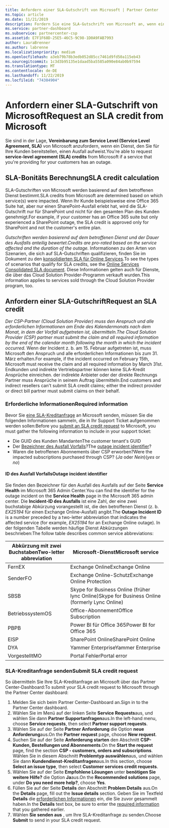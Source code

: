 ```yaml
---
title: Anfordern einer SLA-Gutschrift von Microsoft | Partner Center
ms.topic: article
ms.date: 11/21/2019
description: Fordern Sie eine SLA-Gutschrift von Microsoft an, wenn ein Dienstausfall auftritt.
ms.service: partner-dashboard
ms.subservice: partnercenter-csp
ms.assetid: E7F1F68D-25E5-46C5-9C98-1D0A9FAB7993
author: LauraBrenner
ms.author: labrenne
ms.localizationpriority: medium
ms.openlocfilehash: a3eb79b78b3edb052d85cc7461d9fd50a115eb43
ms.sourcegitcommit: 1c3d3b95135e1daad5ba5585a090e84ab0b97594
ms.translationtype: MT
ms.contentlocale: de-DE
ms.lasthandoff: 11/22/2019
ms.locfileid: "74384904"
---
```

# <a name="request-an-sla-credit-from-microsoft"></a><span data-ttu-id="66664-103">Anfordern einer SLA-Gutschrift von Microsoft</span><span class="sxs-lookup"><span data-stu-id="66664-103">Request an SLA credit from Microsoft</span></span> 

<span data-ttu-id="66664-104">Sie sind in der Lage, **Vereinbarung zum Service Level (Service Level Agreement, SLA)** von Microsoft anzufordern, wenn ein Dienst, den Sie für Ihre Kunden bereitstellen, einen Ausfall aufweist.</span><span class="sxs-lookup"><span data-stu-id="66664-104">You're able to request **service-level agreement (SLA) credits** from Microsoft if a service that you're providing for your customers has an outage.</span></span>

## <a name="sla-credit-calculation"></a><span data-ttu-id="66664-105">SLA-Bonitäts Berechnung</span><span class="sxs-lookup"><span data-stu-id="66664-105">SLA credit calculation</span></span>

<span data-ttu-id="66664-106">SLA-Gutschriften von Microsoft werden basierend auf dem betroffenen Dienst bestimmt.</span><span class="sxs-lookup"><span data-stu-id="66664-106">SLA credits from Microsoft are determined based on which service(s) were impacted.</span></span> <span data-ttu-id="66664-107">Wenn Ihr Kunde beispielsweise eine Office 365 Suite hat, aber nur einen SharePoint-Ausfall erlebt hat, wird die SLA-Gutschrift nur für SharePoint und nicht für den gesamten Plan des Kunden genehmigt.</span><span class="sxs-lookup"><span data-stu-id="66664-107">For example, if your customer has an Office 365 suite but only experienced a SharePoint outage, the SLA credit is approved only for SharePoint and not the customer's entire plan.</span></span>

<span data-ttu-id="66664-108">*Gutschriften werden basierend auf dem betroffenen Dienst und der Dauer des Ausfalls anteilig bewertet.*</span><span class="sxs-lookup"><span data-stu-id="66664-108">*Credits are pro-rated based on the service affected and the duration of the outage.*</span></span> <span data-ttu-id="66664-109">Informationen zu den Arten von Szenarien, die sich auf SLA-Gutschriften qualifizieren, finden Sie im Dokument zu den [konsolidierten SLA für Online Services](http://www.microsoftvolumelicensing.com/DocumentSearch.aspx?Mode=3&DocumentTypeId=37).</span><span class="sxs-lookup"><span data-stu-id="66664-109">To see the types of scenarios that qualify for SLA credits, see the [Online Services Consolidated SLA document](http://www.microsoftvolumelicensing.com/DocumentSearch.aspx?Mode=3&DocumentTypeId=37).</span></span> <span data-ttu-id="66664-110">Diese Informationen gelten auch für Dienste, die über das Cloud Solution Provider-Programm verkauft wurden.</span><span class="sxs-lookup"><span data-stu-id="66664-110">This information applies to services sold through the Cloud Solution Provider program, too.</span></span>

## <a name="request-an-sla-credit"></a><span data-ttu-id="66664-111">Anfordern einer SLA-Gutschrift</span><span class="sxs-lookup"><span data-stu-id="66664-111">Request an SLA credit</span></span>

<span data-ttu-id="66664-112">*Der CSP-Partner (Cloud Solution Provider) muss den Anspruch und alle erforderlichen Informationen am Ende des Kalendermonats nach dem Monat, in dem der Vorfall aufgetreten ist, übermitteln.*</span><span class="sxs-lookup"><span data-stu-id="66664-112">*The Cloud Solution Provider (CSP) partner must submit the claim and all required information by the end of the calendar month following the month in which the incident occurred.*</span></span> <span data-ttu-id="66664-113">Wenn der Incident z. b. am 15. Februar aufgetreten ist, muss Microsoft den Anspruch und alle erforderlichen Informationen bis zum 31. März erhalten.</span><span class="sxs-lookup"><span data-stu-id="66664-113">For example, if the incident occurred on February 15th, Microsoft must receive the claim and all required information by March 31st.</span></span> <span data-ttu-id="66664-114">Endkunden und indirekte Vertriebspartner können keine SLA-Kredit Ansprüche einreichen. der indirekte Anbieter oder der direkte Rechnungs Partner muss Ansprüche in seinem Auftrag übermitteln.</span><span class="sxs-lookup"><span data-stu-id="66664-114">End customers and indirect resellers can't submit SLA credit claims; either the indirect provider or direct bill partner must submit claims on their behalf.</span></span>

### <a name="required-information"></a><span data-ttu-id="66664-115">Erforderliche Informationen</span><span class="sxs-lookup"><span data-stu-id="66664-115">Required information</span></span>

<span data-ttu-id="66664-116">Bevor Sie [eine SLA-Kreditanfrage](#submit-sla-credit-request) an Microsoft senden, müssen Sie die folgenden Informationen sammeln, die in Ihr Support Ticket aufgenommen werden sollen:</span><span class="sxs-lookup"><span data-stu-id="66664-116">Before you [submit an SLA credit request](#submit-sla-credit-request) to Microsoft, you must gather the following information to include in your support ticket:</span></span>

- <span data-ttu-id="66664-117">Die GUID des Kunden Mandanten</span><span class="sxs-lookup"><span data-stu-id="66664-117">The customer tenant's GUID</span></span>
- <span data-ttu-id="66664-118">Der [Bezeichner des Ausfall Vorfalls](#outage-incident-identifier)?</span><span class="sxs-lookup"><span data-stu-id="66664-118">The [outage incident identifier](#outage-incident-identifier)?</span></span>
- <span data-ttu-id="66664-119">Waren die betroffenen Abonnements über CSP erworben?</span><span class="sxs-lookup"><span data-stu-id="66664-119">Were the impacted subscriptions purchased through CSP?</span></span> <span data-ttu-id="66664-120">(*Ja* oder *Nein*)</span><span class="sxs-lookup"><span data-stu-id="66664-120">(*yes* or *no*)</span></span>

#### <a name="outage-incident-identifier"></a><span data-ttu-id="66664-121">ID des Ausfall Vorfalls</span><span class="sxs-lookup"><span data-stu-id="66664-121">Outage incident identifier</span></span>

<span data-ttu-id="66664-122">Sie finden den Bezeichner für den Ausfall des Ausfalls auf der Seite **Service Health** im Microsoft 365 Admin Center.</span><span class="sxs-lookup"><span data-stu-id="66664-122">You can find the identifier for the outage incident on the **Service Health** page in the Microsoft 365 admin center.</span></span> <span data-ttu-id="66664-123">Die **Incident-ID des Ausfalls** ist eine Zahl, der eine zwei buchstabige Abkürzung vorangestellt ist, die den betroffenen Dienst (z. b. *EX25194* für einen Exchange Online-Ausfall) angibt.</span><span class="sxs-lookup"><span data-stu-id="66664-123">The **Outage Incident ID** is a number preceded by a two-letter abbreviation that indicates the affected service (for example, *EX25194* for an Exchange Online outage).</span></span> <span data-ttu-id="66664-124">In der folgenden Tabelle werden häufige Dienst Abkürzungen beschrieben:</span><span class="sxs-lookup"><span data-stu-id="66664-124">The follow table describes common service abbreviations:</span></span>

| <span data-ttu-id="66664-125">Abkürzung mit zwei Buchstaben</span><span class="sxs-lookup"><span data-stu-id="66664-125">Two-letter abbreviation</span></span> | <span data-ttu-id="66664-126">Microsoft-Dienst</span><span class="sxs-lookup"><span data-stu-id="66664-126">Microsoft service</span></span> |
| ----------------------- | ----------------- |
| <span data-ttu-id="66664-127">Fern</span><span class="sxs-lookup"><span data-stu-id="66664-127">EX</span></span> | <span data-ttu-id="66664-128">Exchange Online</span><span class="sxs-lookup"><span data-stu-id="66664-128">Exchange Online</span></span> |
| <span data-ttu-id="66664-129">Sender</span><span class="sxs-lookup"><span data-stu-id="66664-129">FO</span></span> | <span data-ttu-id="66664-130">Exchange Online-Schutz</span><span class="sxs-lookup"><span data-stu-id="66664-130">Exchange Online Protection</span></span> |
| <span data-ttu-id="66664-131">SB</span><span class="sxs-lookup"><span data-stu-id="66664-131">SB</span></span> | <span data-ttu-id="66664-132">Skype for Business Online (früher lync Online)</span><span class="sxs-lookup"><span data-stu-id="66664-132">Skype for Business Online (formerly Lync Online)</span></span> |
| <span data-ttu-id="66664-133">Betriebssystem</span><span class="sxs-lookup"><span data-stu-id="66664-133">OS</span></span> | <span data-ttu-id="66664-134">Office-Abonnement</span><span class="sxs-lookup"><span data-stu-id="66664-134">Office Subscription</span></span> |
| <span data-ttu-id="66664-135">PB</span><span class="sxs-lookup"><span data-stu-id="66664-135">PB</span></span> | <span data-ttu-id="66664-136">Power BI für Office 365</span><span class="sxs-lookup"><span data-stu-id="66664-136">Power BI for Office 365</span></span> |
| <span data-ttu-id="66664-137">El</span><span class="sxs-lookup"><span data-stu-id="66664-137">SP</span></span> | <span data-ttu-id="66664-138">SharePoint Online</span><span class="sxs-lookup"><span data-stu-id="66664-138">SharePoint Online</span></span> |
| <span data-ttu-id="66664-139">D</span><span class="sxs-lookup"><span data-stu-id="66664-139">YA</span></span> | <span data-ttu-id="66664-140">Yammer Enterprise</span><span class="sxs-lookup"><span data-stu-id="66664-140">Yammer Enterprise</span></span> |
| <span data-ttu-id="66664-141">Vorgestellt</span><span class="sxs-lookup"><span data-stu-id="66664-141">MO</span></span> | <span data-ttu-id="66664-142">Portal Fehler</span><span class="sxs-lookup"><span data-stu-id="66664-142">Portal error</span></span> |

### <a name="submit-sla-credit-request"></a><span data-ttu-id="66664-143">SLA-Kreditanfrage senden</span><span class="sxs-lookup"><span data-stu-id="66664-143">Submit SLA credit request</span></span>

<span data-ttu-id="66664-144">So übermitteln Sie Ihre SLA-Kreditanfrage an Microsoft über das Partner Center-Dashboard:</span><span class="sxs-lookup"><span data-stu-id="66664-144">To submit your SLA credit request to Microsoft through the Partner Center dashboard:</span></span>

1. <span data-ttu-id="66664-145">Melden Sie sich beim Partner Center-Dashboard an.</span><span class="sxs-lookup"><span data-stu-id="66664-145">Sign in to the Partner Center dashboard.</span></span>
2. <span data-ttu-id="66664-146">Wählen Sie im Menü auf der linken Seite **Service Requests**aus, und wählen Sie dann **Partner Supportanfragen**aus.</span><span class="sxs-lookup"><span data-stu-id="66664-146">In the left-hand menu, choose **Service requests**, then select **Partner support requests**.</span></span>
3. <span data-ttu-id="66664-147">Wählen Sie auf der Seite **Partner Anforderung** die Option **neue Anforderung**aus.</span><span class="sxs-lookup"><span data-stu-id="66664-147">On the **Partner request** page, choose **New request**.</span></span>
4. <span data-ttu-id="66664-148">Suchen Sie auf der Seite **Anforderung starten** den Abschnitt **CSP-Kunden, Bestellungen und Abonnements**.</span><span class="sxs-lookup"><span data-stu-id="66664-148">On the **Start the request** page, find the section **CSP - customers, orders and subscriptions**.</span></span> <span data-ttu-id="66664-149">Wählen Sie in diesem Abschnitt **Problemtyp auswählen**aus, und wählen Sie dann **Kundendienst-Kreditanfragen**aus.</span><span class="sxs-lookup"><span data-stu-id="66664-149">In this section, choose **Select an issue type**, then select **Customer services credit requests**.</span></span>
5. <span data-ttu-id="66664-150">Wählen Sie auf der Seite **Empfohlene Lösungen** unter **benötigen Sie weitere Hilfe?** die Option **Ja**aus.</span><span class="sxs-lookup"><span data-stu-id="66664-150">On the **Recommended solutions** page, under **Do you need more help?**, choose **Yes**.</span></span>
6. <span data-ttu-id="66664-151">Füllen Sie auf der Seite **Details** den Abschnitt **Problem Details** aus.</span><span class="sxs-lookup"><span data-stu-id="66664-151">On the **Details** page, fill out the **Issue details** section.</span></span> <span data-ttu-id="66664-152">Geben Sie im Textfeld **Details** die [erforderlichen Informationen](#required-information) ein, die Sie zuvor gesammelt haben.</span><span class="sxs-lookup"><span data-stu-id="66664-152">In the **Details** text box, be sure to enter the [required information](#required-information) that you gathered earlier.</span></span>
7. <span data-ttu-id="66664-153">Wählen **Sie senden aus** , um Ihre SLA-Kreditanfrage zu senden.</span><span class="sxs-lookup"><span data-stu-id="66664-153">Choose **Submit** to send in your SLA credit request.</span></span>
